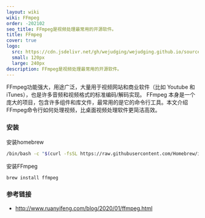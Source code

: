 ```yaml
---
layout: wiki
wiki: FFmpeg
order: -202102
seo_title: FFmpeg是视频处理最常用的开源软件。
title: FFmpeg
cover: true
logo:
  src: https://cdn.jsdelivr.net/gh/wejudging/wejudging.github.io/source/images/项目图片/FFmpeg/ffmpeg.webp
  small: 120px
  large: 240px
description: FFmpeg是视频处理最常用的开源软件。
---
```


FFmpeg功能强大，用途广泛，大量用于视频网站和商业软件（比如 Youtube 和 iTunes），也是许多音频和视频格式的标准编码/解码实现。
FFmpeg 本身是一个庞大的项目，包含许多组件和库文件，最常用的是它的命令行工具。本文介绍FFmpeg命令行如何处理视频，比桌面视频处理软件更简洁高效。

### 安装

安装homebrew
```bash
/bin/bash -c "$(curl -fsSL https://raw.githubusercontent.com/Homebrew/install/HEAD/install.sh)"
```
安装FFmpeg
```bash
brew install ffmpeg
```

###











### 参考链接

- http://www.ruanyifeng.com/blog/2020/01/ffmpeg.html














